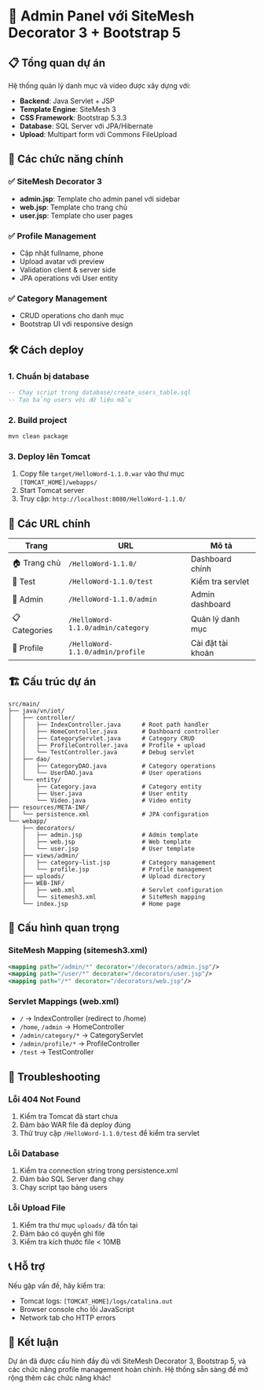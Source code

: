 # 🚀 Admin Panel với SiteMesh Decorator 3 + Bootstrap 5

## 📋 Tổng quan dự án

Hệ thống quản lý danh mục và video được xây dựng với:
- **Backend**: Java Servlet + JSP
- **Template Engine**: SiteMesh 3
- **CSS Framework**: Bootstrap 5.3.3  
- **Database**: SQL Server với JPA/Hibernate
- **Upload**: Multipart form với Commons FileUpload

## 🎯 Các chức năng chính

### ✅ SiteMesh Decorator 3
- **admin.jsp**: Template cho admin panel với sidebar
- **web.jsp**: Template cho trang chủ 
- **user.jsp**: Template cho user pages

### ✅ Profile Management
- Cập nhật fullname, phone
- Upload avatar với preview
- Validation client & server side
- JPA operations với User entity

### ✅ Category Management  
- CRUD operations cho danh mục
- Bootstrap UI với responsive design

## 🛠️ Cách deploy

### 1. Chuẩn bị database
```sql
-- Chạy script trong database/create_users_table.sql
-- Tạo bảng users với dữ liệu mẫu
```

### 2. Build project
```bash
mvn clean package
```

### 3. Deploy lên Tomcat
1. Copy file `target/HelloWord-1.1.0.war` vào thư mục `[TOMCAT_HOME]/webapps/`
2. Start Tomcat server
3. Truy cập: `http://localhost:8080/HelloWord-1.1.0/`

## 🔗 Các URL chính

| Trang | URL | Mô tả |
|-------|-----|-------|
| 🏠 Trang chủ | `/HelloWord-1.1.0/` | Dashboard chính |
| 🧪 Test | `/HelloWord-1.1.0/test` | Kiểm tra servlet |
| 📂 Admin | `/HelloWord-1.1.0/admin` | Admin dashboard |  
| 📋 Categories | `/HelloWord-1.1.0/admin/category` | Quản lý danh mục |
| 👤 Profile | `/HelloWord-1.1.0/admin/profile` | Cài đặt tài khoản |

## 🏗️ Cấu trúc dự án

```
src/main/
├── java/vn/iot/
│   ├── controller/
│   │   ├── IndexController.java      # Root path handler
│   │   ├── HomeController.java       # Dashboard controller  
│   │   ├── CategoryServlet.java      # Category CRUD
│   │   ├── ProfileController.java    # Profile + upload
│   │   └── TestController.java       # Debug servlet
│   ├── dao/
│   │   ├── CategoryDAO.java          # Category operations
│   │   └── UserDAO.java              # User operations
│   └── entity/
│       ├── Category.java             # Category entity
│       ├── User.java                 # User entity  
│       └── Video.java                # Video entity
├── resources/META-INF/
│   └── persistence.xml               # JPA configuration
└── webapp/
    ├── decorators/
    │   ├── admin.jsp                 # Admin template
    │   ├── web.jsp                   # Web template
    │   └── user.jsp                  # User template
    ├── views/admin/
    │   ├── category-list.jsp         # Category management
    │   └── profile.jsp               # Profile management
    ├── uploads/                      # Upload directory
    ├── WEB-INF/
    │   ├── web.xml                   # Servlet configuration
    │   └── sitemesh3.xml             # SiteMesh mapping
    └── index.jsp                     # Home page
```

## 🔧 Cấu hình quan trọng

### SiteMesh Mapping (sitemesh3.xml)
```xml
<mapping path="/admin/*" decorator="/decorators/admin.jsp"/>
<mapping path="/user/*" decorator="/decorators/user.jsp"/>  
<mapping path="/*" decorator="/decorators/web.jsp"/>
```

### Servlet Mappings (web.xml)
- `/` → IndexController (redirect to /home)
- `/home`, `/admin` → HomeController
- `/admin/category/*` → CategoryServlet
- `/admin/profile/*` → ProfileController
- `/test` → TestController

## 🐛 Troubleshooting

### Lỗi 404 Not Found
1. Kiểm tra Tomcat đã start chưa
2. Đảm bảo WAR file đã deploy đúng
3. Thử truy cập `/HelloWord-1.1.0/test` để kiểm tra servlet

### Lỗi Database  
1. Kiểm tra connection string trong persistence.xml
2. Đảm bảo SQL Server đang chạy
3. Chạy script tạo bảng users

### Lỗi Upload File
1. Kiểm tra thư mục `uploads/` đã tồn tại
2. Đảm bảo có quyền ghi file
3. Kiểm tra kích thước file < 10MB

## 📞 Hỗ trợ

Nếu gặp vấn đề, hãy kiểm tra:
- Tomcat logs: `[TOMCAT_HOME]/logs/catalina.out`
- Browser console cho lỗi JavaScript
- Network tab cho HTTP errors

## 🎉 Kết luận

Dự án đã được cấu hình đầy đủ với SiteMesh Decorator 3, Bootstrap 5, và các chức năng profile management hoàn chỉnh. Hệ thống sẵn sàng để mở rộng thêm các chức năng khác!